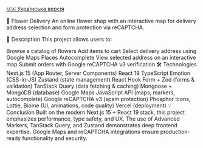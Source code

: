 [🇺🇦 Українська версія](README.md)

🌸 Flower Delivery
An online flower shop with an interactive map for delivery address selection and form protection via reCAPTCHA.

📖 Description
This project allows users to:

Browse a catalog of flowers
Add items to cart
Select delivery address using Google Maps Places Autocomplete
View selected address on an interactive map
Submit orders with Google reCAPTCHA v3 verification
🛠 Technologies
Next.js 15 (App Router, Server Components)
React 19
TypeScript
Emotion (CSS-in-JS)
Zustand (state management)
React Hook Form + Zod (forms & validation)
TanStack Query (data fetching & caching)
Mongoose + MongoDB (database)
Google Maps JavaScript API (maps, markers, autocomplete)
Google reCAPTCHA v3 (spam protection)
Phosphor Icons, Lottie, Biome (UI, animations, code quality)
Vercel (deployment)
💡 Conclusion
Built on the modern Next.js 15 + React 19 stack, this project emphasizes performance, type safety, and UX. The use of Advanced Markers, TanStack Query, and Zustand demonstrates deep frontend expertise. Google Maps and reCAPTCHA integrations ensure production-ready functionality and security.